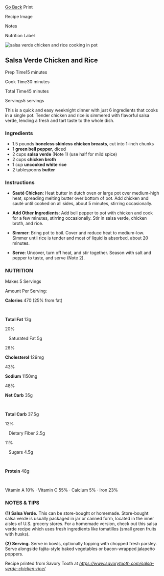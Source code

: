 [Go Back](https://www.savorytooth.com/salsa-verde-chicken-rice/) Print

Recipe Image

Notes

Nutrition Label

![salsa verde chicken and rice cooking in pot](https://www.savorytooth.com/wp-content/uploads/2017/07/easiest-salsa-verde-chicken-rice-4-150x150.jpg)

## Salsa Verde Chicken and Rice

Prep Time15 minutes

Cook Time30 minutes

Total Time45 minutes

Servings5 servings

This is a quick and easy weeknight dinner with just 6 ingredients that cooks in a single pot. Tender chicken and rice is simmered with flavorful salsa verde, lending a fresh and tart taste to the whole dish.

### Ingredients

-   1.5 pounds **boneless skinless chicken breasts**, cut into 1-inch chunks
-   1 **green bell pepper**, diced
-   2 cups **salsa verde** (Note 1) (use half for mild spice)
-   2 cups **chicken broth**
-   1 cup **uncooked white rice**
-   2 tablespoons **butter**

### Instructions

-   **Sauté Chicken**: Heat butter in dutch oven or large pot over medium-high heat, spreading melting butter over bottom of pot. Add chicken and sauté until cooked on all sides, about 5 minutes, stirring occasionally.
    
-   **Add Other Ingredients**: Add bell pepper to pot with chicken and cook for a few minutes, stirring occasionally. Stir in salsa verde, chicken broth, and rice.
    
-   **Simmer**: Bring pot to boil. Cover and reduce heat to medium-low. Simmer until rice is tender and most of liquid is absorbed, about 20 minutes.
    
-   **Serve**: Uncover, turn off heat, and stir together. Season with salt and pepper to taste, and serve (Note 2).
    

### NUTRITION

Makes 5 Servings

Amount Per Serving:

**Calories** 470 (25% from fat)

 

**Total Fat** 13g

20%

   Saturated Fat 5g

26%

**Cholesterol** 129mg

43%

**Sodium** 1150mg

48%

**Net Carb** 35g

 

**Total Carb** 37.5g

12%

   Dietary Fiber 2.5g

11%

   Sugars 4.5g

 

**Protein** 48g

 

Vitamin A 10% · Vitamin C 55% · Calcium 5% · Iron 23%

### NOTES & TIPS

**(1) Salsa Verde.** This can be store-bought or homemade. Store-bought salsa verde is usually packaged in jar or canned form, located in the inner aisles of U.S. grocery stores. For a homemade version, check out this salsa verde recipe which uses fresh ingredients like tomatillos (small green fruits with husks).

**(2) Serving.** Serve in bowls, optionally topping with chopped fresh parsley. Serve alongside fajita-style baked vegetables or bacon-wrapped jalapeño poppers.

Recipe printed from Savory Tooth at _https://www.savorytooth.com/salsa-verde-chicken-rice/_

